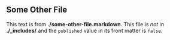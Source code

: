 ## Some Other File

This text is from **./some-other-file.markdown**. This file is _not_ in  **./_includes/** and the `published` value in its front matter is `false`.
